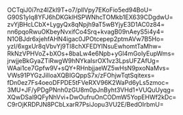 OCTqiJ0i7nz4lZkl9T+o7/pllVpy7EKoFio5ed94BoU=
G90S1yIq8YFJ6hDKGklHSPWNhcTOMkb1EX639CDgdwU=
zvYjBHcLCbX+LygyQx8qNpjh9aT5wBYjyE3D1AC0z84=
nn6pqoRwuOKbeyNvxifCo4Srq+kvagB09nAeyS5i4y4=
N1OBJdr6xjehfAHN4igac0JPOtcepep2ptmAVw7B5Ho=
yzI/6xgxUr8qVbvYj9TI8chXFEDYINsuEwhomtTaMhw=
RkNzVPHVoZ+bXOs+8baLw4e6Npb+yGl4mGoIyEupWms=
jrwjjeBkGyaZTiRwgW9hNYkaIsrOX1vz3LpsUFZAfUg=
WAai1ce7Gpfw9V+sQY+RHnbjjaeWZ5wHsN9pxoNaMvs=
VWs91PYGzJilIoaXQBIGQppS7x/zFOhjwTqtSqitexs=
fDn0ez7Fs4oeoDFPDE5tFVeRXV96K2WaPd6yLs5zmoc=
3MU+JF/yPDgPNnh0zGU8m0pJnByht3VHd1+VUQuUyqg=
XQwDSal9QFyNhVvi+DwOufruOnCODmW5YopEHWf2kDc=
C9rOjKRDPJN8PCbLxarR7PsiJopu3VU2E/BedOIrbmU=
